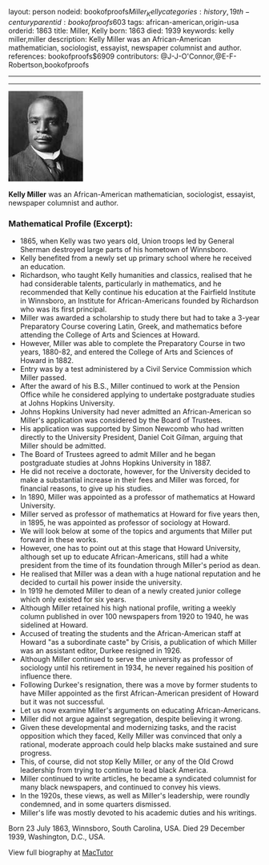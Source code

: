 layout: person
nodeid: bookofproofs$Miller_Kelly
categories: history,19th-century
parentid: bookofproofs$603
tags: african-american,origin-usa
orderid: 1863
title: Miller, Kelly
born: 1863
died: 1939
keywords: kelly miller,miller
description: Kelly Miller was an African-American mathematician, sociologist, essayist, newspaper columnist and author.
references: bookofproofs$6909
contributors: @J-J-O'Connor,@E-F-Robertson,bookofproofs

---



---

![Miller_Kelly.jpg](https://github.com/bookofproofs/bookofproofs.github.io/blob/main/_sources/_assets/images/portraits/Miller_Kelly.jpg?raw=true)

**Kelly Miller** was an African-American mathematician, sociologist, essayist, newspaper columnist and author.

### Mathematical Profile (Excerpt):
* 1865, when Kelly was two years old, Union troops led by General Sherman destroyed large parts of his hometown of Winnsboro.
* Kelly benefited from a newly set up primary school where he received an education.
* Richardson, who taught Kelly humanities and classics, realised that he had considerable talents, particularly in mathematics, and he recommended that Kelly continue his education at the Fairfield Institute in Winnsboro, an Institute for African-Americans founded by Richardson who was its first principal.
* Miller was awarded a scholarship to study there but had to take a 3-year Preparatory Course covering Latin, Greek, and mathematics before attending the College of Arts and Sciences at Howard.
* However, Miller was able to complete the Preparatory Course in two years, 1880-82, and entered the College of Arts and Sciences of Howard in 1882.
* Entry was by a test administered by a Civil Service Commission which Miller passed.
* After the award of his B.S., Miller continued to work at the Pension Office while he considered applying to undertake postgraduate studies at Johns Hopkins University.
* Johns Hopkins University had never admitted an African-American so Miller's application was considered by the Board of Trustees.
* His application was supported by Simon Newcomb who had written directly to the University President, Daniel Coit Gilman, arguing that Miller should be admitted.
* The Board of Trustees agreed to admit Miller and he began postgraduate studies at Johns Hopkins University in 1887.
* He did not receive a doctorate, however, for the University decided to make a substantial increase in their fees and Miller was forced, for financial reasons, to give up his studies.
* In 1890, Miller was appointed as a professor of mathematics at Howard University.
* Miller served as professor of mathematics at Howard for five years then, in 1895, he was appointed as professor of sociology at Howard.
* We will look below at some of the topics and arguments that Miller put forward in these works.
* However, one has to point out at this stage that Howard University, although set up to educate African-Americans, still had a white president from the time of its foundation through Miller's period as dean.
* He realised that Miller was a dean with a huge national reputation and he decided to curtail his power inside the university.
* In 1919 he demoted Miller to dean of a newly created junior college which only existed for six years.
* Although Miller retained his high national profile, writing a weekly column published in over 100 newspapers from 1920 to 1940, he was sidelined at Howard.
* Accused of treating the students and the African-American staff at Howard "as a subordinate caste" by Crisis, a publication of which Miller was an assistant editor, Durkee resigned in 1926.
* Although Miller continued to serve the university as professor of sociology until his retirement in 1934, he never regained his position of influence there.
* Following Durkee's resignation, there was a move by former students to have Miller appointed as the first African-American president of Howard but it was not successful.
* Let us now examine Miller's arguments on educating African-Americans.
* Miller did not argue against segregation, despite believing it wrong.
* Given these developmental and modernizing tasks, and the racist opposition which they faced, Kelly Miller was convinced that only a rational, moderate approach could help blacks make sustained and sure progress.
* This, of course, did not stop Kelly Miller, or any of the Old Crowd leadership from trying to continue to lead black America.
* Miller continued to write articles, he became a syndicated columnist for many black newspapers, and continued to convey his views.
* In the 1920s, these views, as well as Miller's leadership, were roundly condemned, and in some quarters dismissed.
* Miller's life was mostly devoted to his academic duties and his writings.

Born 23 July 1863, Winnsboro, South Carolina, USA. Died 29 December 1939, Washington, D.C., USA.

View full biography at [MacTutor](https://mathshistory.st-andrews.ac.uk/Biographies/Miller_Kelly/)
